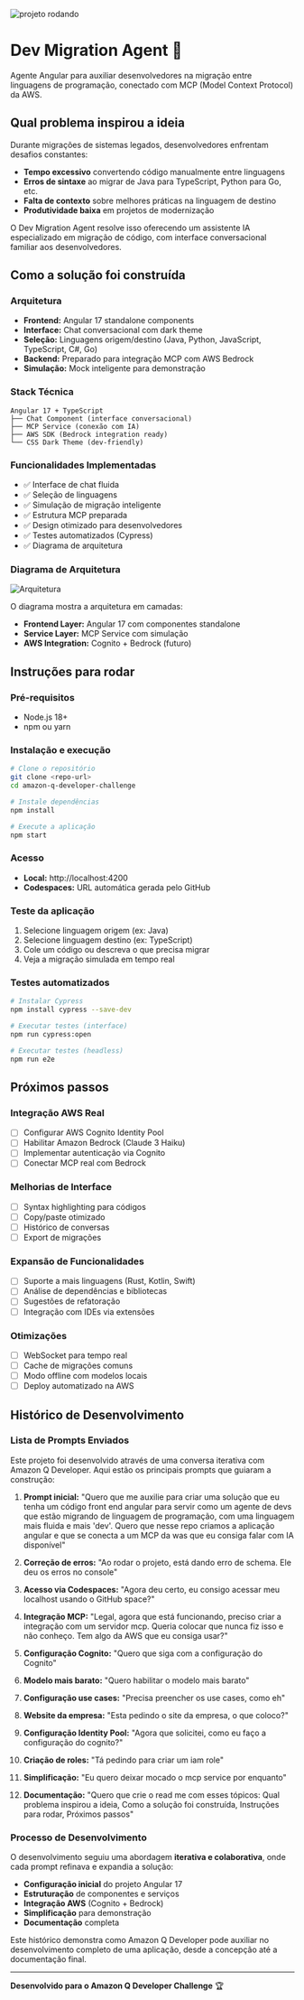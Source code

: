 
![projeto rodando](./IMG_0008.png)

# Dev Migration Agent 🚀

Agente Angular para auxiliar desenvolvedores na migração entre linguagens de programação, conectado com MCP (Model Context Protocol) da AWS.

## Qual problema inspirou a ideia

Durante migrações de sistemas legados, desenvolvedores enfrentam desafios constantes:

- **Tempo excessivo** convertendo código manualmente entre linguagens
- **Erros de sintaxe** ao migrar de Java para TypeScript, Python para Go, etc.
- **Falta de contexto** sobre melhores práticas na linguagem de destino
- **Produtividade baixa** em projetos de modernização

O Dev Migration Agent resolve isso oferecendo um assistente IA especializado em migração de código, com interface conversacional familiar aos desenvolvedores.

## Como a solução foi construída

### Arquitetura
- **Frontend:** Angular 17 standalone components
- **Interface:** Chat conversacional com dark theme
- **Seleção:** Linguagens origem/destino (Java, Python, JavaScript, TypeScript, C#, Go)
- **Backend:** Preparado para integração MCP com AWS Bedrock
- **Simulação:** Mock inteligente para demonstração

### Stack Técnica
```
Angular 17 + TypeScript
├── Chat Component (interface conversacional)
├── MCP Service (conexão com IA)
├── AWS SDK (Bedrock integration ready)
└── CSS Dark Theme (dev-friendly)
```

### Funcionalidades Implementadas
- ✅ Interface de chat fluida
- ✅ Seleção de linguagens
- ✅ Simulação de migração inteligente
- ✅ Estrutura MCP preparada
- ✅ Design otimizado para desenvolvedores
- ✅ Testes automatizados (Cypress)
- ✅ Diagrama de arquitetura

### Diagrama de Arquitetura

![Arquitetura](./IMG_0009.png)

O diagrama mostra a arquitetura em camadas:
- **Frontend Layer:** Angular 17 com componentes standalone
- **Service Layer:** MCP Service com simulação
- **AWS Integration:** Cognito + Bedrock (futuro)

## Instruções para rodar

### Pré-requisitos
- Node.js 18+
- npm ou yarn

### Instalação e execução
```bash
# Clone o repositório
git clone <repo-url>
cd amazon-q-developer-challenge

# Instale dependências
npm install

# Execute a aplicação
npm start
```

### Acesso
- **Local:** http://localhost:4200
- **Codespaces:** URL automática gerada pelo GitHub

### Teste da aplicação
1. Selecione linguagem origem (ex: Java)
2. Selecione linguagem destino (ex: TypeScript)
3. Cole um código ou descreva o que precisa migrar
4. Veja a migração simulada em tempo real

### Testes automatizados
```bash
# Instalar Cypress
npm install cypress --save-dev

# Executar testes (interface)
npm run cypress:open

# Executar testes (headless)
npm run e2e
```

## Próximos passos

### Integração AWS Real
- [ ] Configurar AWS Cognito Identity Pool
- [ ] Habilitar Amazon Bedrock (Claude 3 Haiku)
- [ ] Implementar autenticação via Cognito
- [ ] Conectar MCP real com Bedrock

### Melhorias de Interface
- [ ] Syntax highlighting para códigos
- [ ] Copy/paste otimizado
- [ ] Histórico de conversas
- [ ] Export de migrações

### Expansão de Funcionalidades
- [ ] Suporte a mais linguagens (Rust, Kotlin, Swift)
- [ ] Análise de dependências e bibliotecas
- [ ] Sugestões de refatoração
- [ ] Integração com IDEs via extensões

### Otimizações
- [ ] WebSocket para tempo real
- [ ] Cache de migrações comuns
- [ ] Modo offline com modelos locais
- [ ] Deploy automatizado na AWS

## Histórico de Desenvolvimento

### Lista de Prompts Enviados

Este projeto foi desenvolvido através de uma conversa iterativa com Amazon Q Developer. Aqui estão os principais prompts que guiaram a construção:

1. **Prompt inicial:** "Quero que me auxilie para criar uma solução que eu tenha um código front end angular para servir como um agente de devs que estão migrando de linguagem de programação, com uma linguagem mais fluida e mais 'dev'. Quero que nesse repo criamos a aplicação angular e que se conecta a um MCP da was que eu consiga falar com IA disponível"

2. **Correção de erros:** "Ao rodar o projeto, está dando erro de schema. Ele deu os erros no console"

3. **Acesso via Codespaces:** "Agora deu certo, eu consigo acessar meu localhost usando o GitHub space?"

4. **Integração MCP:** "Legal, agora que está funcionando, preciso criar a integração com um servidor mcp. Queria colocar que nunca fiz isso e não conheço. Tem algo da AWS que eu consiga usar?"

5. **Configuração Cognito:** "Quero que siga com a configuração do Cognito"

6. **Modelo mais barato:** "Quero habilitar o modelo mais barato"

7. **Configuração use cases:** "Precisa preencher os use cases, como eh"

8. **Website da empresa:** "Esta pedindo o site da empresa, o que coloco?"

9. **Configuração Identity Pool:** "Agora que solicitei, como eu faço a configuração do cognito?"

10. **Criação de roles:** "Tá pedindo para criar um iam role"

11. **Simplificação:** "Eu quero deixar mocado o mcp service por enquanto"

12. **Documentação:** "Quero que crie o read me com esses tópicos: Qual problema inspirou a ideia, Como a solução foi construída, Instruções para rodar, Próximos passos"

### Processo de Desenvolvimento

O desenvolvimento seguiu uma abordagem **iterativa e colaborativa**, onde cada prompt refinava e expandia a solução:

- **Configuração inicial** do projeto Angular 17
- **Estruturação** de componentes e serviços
- **Integração AWS** (Cognito + Bedrock)
- **Simplificação** para demonstração
- **Documentação** completa

Este histórico demonstra como Amazon Q Developer pode auxiliar no desenvolvimento completo de uma aplicação, desde a concepção até a documentação final.

---

**Desenvolvido para o Amazon Q Developer Challenge** 🏆